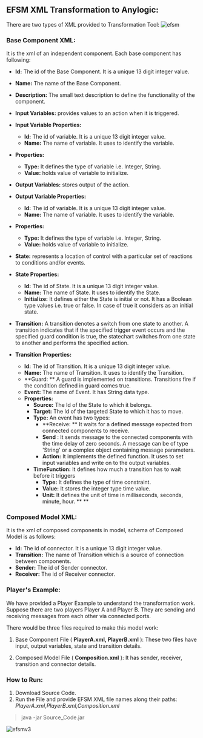 ## EFSM XML Transformation to Anylogic:
There are two types of XML provided to Transformation Tool:
![efsm](https://user-images.githubusercontent.com/43378781/46250765-354b5e80-c45b-11e8-8e2d-adc9f5a9b716.png)


### Base Component XML: 
It is the xml of an independent component. Each base component has following:

- **Id:** The id of the Base Component. It is a unique 13 digit integer value.
- **Name:** The name of the Base Component.
- **Description:** The small text description to define the functionality of the component.
- **Input Variables:** provides values to an action when it is triggered.
- **Input Variable Properties:**
  - **Id:**  The id of variable. It is a unique 13 digit integer value.
  - **Name:**  The name of variable. It uses to identify the variable.
- **Properties:**
  - **Type:** It defines the type of variable i.e. Integer, String.
  - **Value:** holds value of variable to initialize.
- **Output Variables:** stores output of the action.
- **Output Variable Properties:**
  - **Id:**  The id of variable. It is a unique 13 digit integer value.
  - **Name:**  The name of variable. It uses to identify the variable.
- **Properties:**
  - **Type:** It defines the type of variable i.e. Integer, String.
  - **Value:** holds value of variable to initialize.

- **State:** represents a location of control with a particular set of reactions to conditions and/or events.
- **State Properties:**
  - **Id:**  The id of State. It is a unique 13 digit integer value.
  - **Name:**  The name of State. It uses to identify the State.
  - **Initialize:** It defines either the State is initial or not. It has a Boolean type values i.e. true or false. In case of true it considers as an initial state.

- **Transition:**  A transition denotes a switch from one state to another. A transition indicates that if the specified trigger event occurs and the specified guard condition is true, the statechart switches from one state to another and performs the specified action.
- **Transition Properties:**
  - **Id:**  The id of Transition. It is a unique 13 digit integer value.
  - **Name:**  The name of Transition. It uses to identify the Transition.
  - **Guard: ** A guard is implemented on transitions. Transitions fire if the condition defined in guard comes true.
  - **Event:** The name of Event. It has String data type.
  - **Properties:**
    - **Source:** The Id of the State to which it belongs.
    - **Target:** The Id of the targeted State to which it has to move.
    - **Type:** An event has two types:
      - **Receive: ** It waits for a defined message expected from connected components to receive.
      - **Send** :  It sends message to the connected components with the time delay of zero seconds. A message can be of type &#39;String&#39; or a complex object containing message parameters.
      - **Action:**  It implements the defined function. It uses to set input variables and write on to the output variables.
    - **TimeFunction:** It defines how much a transition has to wait before it triggers
      - **Type:** It defines the type of time constraint.
      - **Value:** It stores the integer type time value.
      - **Unit:** It defines the unit of time in milliseconds, seconds, minute, hour. ** **

### Composed Model XML:
It is the xml of composed components in model, schema of Composed Model is as follows:

- **Id:** The id of connector. It is a unique 13 digit integer value.
- **Transition:** The name of Transition which is a source of connection between components.
- **Sender:** The id of Sender connector.
- **Receiver:** The id of Receiver connector.

### Player&#39;s Example:

We have provided a Player Example to understand the transformation work. Suppose there are two players Player A and Player B. They are sending and receiving messages from each other via connected ports.

There would be three files required to make this model work:

1. Base Component File ( **PlayerA.xml, PlayerB.xml** ): These two files have input, output variables, state and transition details.

2. Composed Model File ( **Composition.xml** ): It has sender, receiver, transition and connector details.


### How to Run:

1. Download Source Code.
2. Run the File and provide EFSM XML file names along their paths: _PlayerA.xml,PlayerB.xml,Composition.xml_
> java -jar Source_Code.jar

![efsmv3](https://user-images.githubusercontent.com/43378781/46258646-cb2ccb00-c4e7-11e8-8788-1e3b6367ae1c.png)
